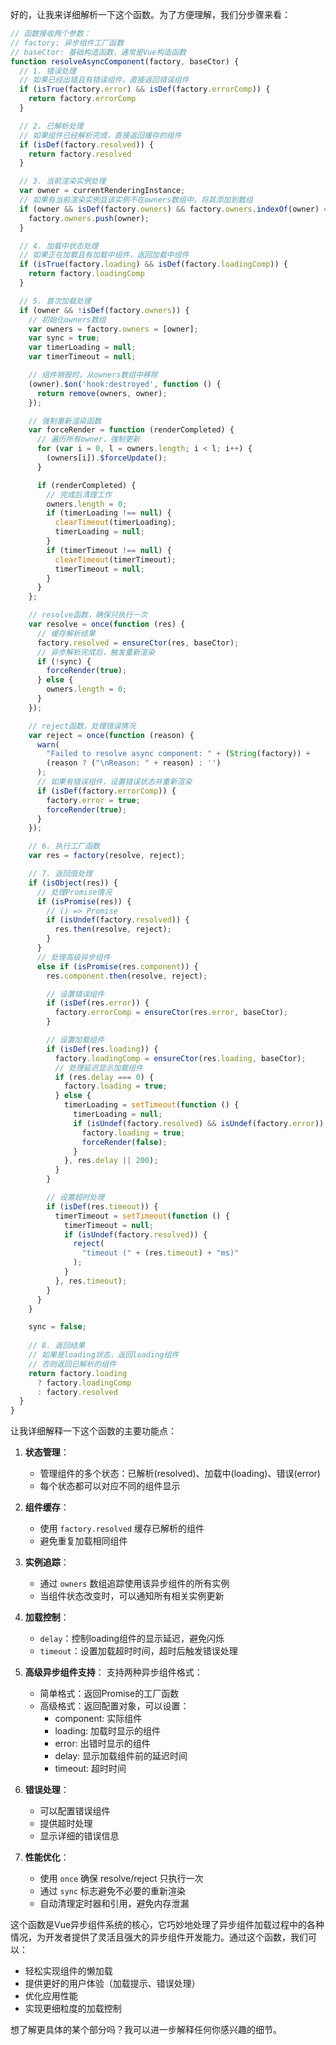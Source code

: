 好的，让我来详细解析一下这个函数。为了方便理解，我们分步骤来看：

```javascript
// 函数接收两个参数：
// factory: 异步组件工厂函数
// baseCtor: 基础构造函数，通常是Vue构造函数
function resolveAsyncComponent(factory, baseCtor) {
  // 1. 错误处理
  // 如果已经出错且有错误组件，直接返回错误组件
  if (isTrue(factory.error) && isDef(factory.errorComp)) {
    return factory.errorComp
  }

  // 2. 已解析处理
  // 如果组件已经解析完成，直接返回缓存的组件
  if (isDef(factory.resolved)) {
    return factory.resolved
  }

  // 3. 当前渲染实例处理
  var owner = currentRenderingInstance;
  // 如果有当前渲染实例且该实例不在owners数组中，将其添加到数组
  if (owner && isDef(factory.owners) && factory.owners.indexOf(owner) === -1) {
    factory.owners.push(owner);
  }

  // 4. 加载中状态处理
  // 如果正在加载且有加载中组件，返回加载中组件
  if (isTrue(factory.loading) && isDef(factory.loadingComp)) {
    return factory.loadingComp
  }

  // 5. 首次加载处理
  if (owner && !isDef(factory.owners)) {
    // 初始化owners数组
    var owners = factory.owners = [owner];
    var sync = true;
    var timerLoading = null;
    var timerTimeout = null;

    // 组件销毁时，从owners数组中移除
    (owner).$on('hook:destroyed', function () {
      return remove(owners, owner);
    });

    // 强制重新渲染函数
    var forceRender = function (renderCompleted) {
      // 遍历所有owner，强制更新
      for (var i = 0, l = owners.length; i < l; i++) {
        (owners[i]).$forceUpdate();
      }

      if (renderCompleted) {
        // 完成后清理工作
        owners.length = 0;
        if (timerLoading !== null) {
          clearTimeout(timerLoading);
          timerLoading = null;
        }
        if (timerTimeout !== null) {
          clearTimeout(timerTimeout);
          timerTimeout = null;
        }
      }
    };

    // resolve函数，确保只执行一次
    var resolve = once(function (res) {
      // 缓存解析结果
      factory.resolved = ensureCtor(res, baseCtor);
      // 异步解析完成后，触发重新渲染
      if (!sync) {
        forceRender(true);
      } else {
        owners.length = 0;
      }
    });

    // reject函数，处理错误情况
    var reject = once(function (reason) {
      warn(
        "Failed to resolve async component: " + (String(factory)) +
        (reason ? ("\nReason: " + reason) : '')
      );
      // 如果有错误组件，设置错误状态并重新渲染
      if (isDef(factory.errorComp)) {
        factory.error = true;
        forceRender(true);
      }
    });

    // 6. 执行工厂函数
    var res = factory(resolve, reject);

    // 7. 返回值处理
    if (isObject(res)) {
      // 处理Promise情况
      if (isPromise(res)) {
        // () => Promise
        if (isUndef(factory.resolved)) {
          res.then(resolve, reject);
        }
      } 
      // 处理高级异步组件
      else if (isPromise(res.component)) {
        res.component.then(resolve, reject);

        // 设置错误组件
        if (isDef(res.error)) {
          factory.errorComp = ensureCtor(res.error, baseCtor);
        }

        // 设置加载组件
        if (isDef(res.loading)) {
          factory.loadingComp = ensureCtor(res.loading, baseCtor);
          // 处理延迟显示加载组件
          if (res.delay === 0) {
            factory.loading = true;
          } else {
            timerLoading = setTimeout(function () {
              timerLoading = null;
              if (isUndef(factory.resolved) && isUndef(factory.error)) {
                factory.loading = true;
                forceRender(false);
              }
            }, res.delay || 200);
          }
        }

        // 设置超时处理
        if (isDef(res.timeout)) {
          timerTimeout = setTimeout(function () {
            timerTimeout = null;
            if (isUndef(factory.resolved)) {
              reject(
                "timeout (" + (res.timeout) + "ms)"
              );
            }
          }, res.timeout);
        }
      }
    }

    sync = false;
    
    // 8. 返回结果
    // 如果是loading状态，返回loading组件
    // 否则返回已解析的组件
    return factory.loading
      ? factory.loadingComp
      : factory.resolved
  }
}

```

让我详细解释一下这个函数的主要功能点：

1. **状态管理**：
   - 管理组件的多个状态：已解析(resolved)、加载中(loading)、错误(error)
   - 每个状态都可以对应不同的组件显示

2. **组件缓存**：
   - 使用 `factory.resolved` 缓存已解析的组件
   - 避免重复加载相同组件

3. **实例追踪**：
   - 通过 `owners` 数组追踪使用该异步组件的所有实例
   - 当组件状态改变时，可以通知所有相关实例更新

4. **加载控制**：
   - `delay`：控制loading组件的显示延迟，避免闪烁
   - `timeout`：设置加载超时时间，超时后触发错误处理

5. **高级异步组件支持**：
   支持两种异步组件格式：
   - 简单格式：返回Promise的工厂函数
   - 高级格式：返回配置对象，可以设置：
     - component: 实际组件
     - loading: 加载时显示的组件
     - error: 出错时显示的组件
     - delay: 显示加载组件前的延迟时间
     - timeout: 超时时间

6. **错误处理**：
   - 可以配置错误组件
   - 提供超时处理
   - 显示详细的错误信息

7. **性能优化**：
   - 使用 `once` 确保 resolve/reject 只执行一次
   - 通过 `sync` 标志避免不必要的重新渲染
   - 自动清理定时器和引用，避免内存泄漏

这个函数是Vue异步组件系统的核心，它巧妙地处理了异步组件加载过程中的各种情况，为开发者提供了灵活且强大的异步组件开发能力。通过这个函数，我们可以：

- 轻松实现组件的懒加载
- 提供更好的用户体验（加载提示、错误处理）
- 优化应用性能
- 实现更细粒度的加载控制

想了解更具体的某个部分吗？我可以进一步解释任何你感兴趣的细节。